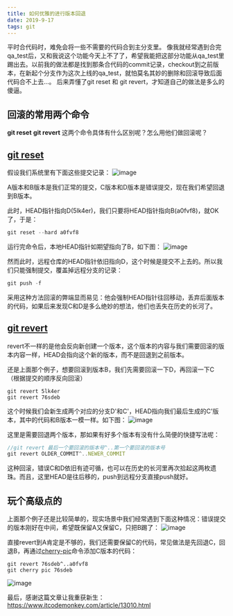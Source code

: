 ```yaml
---
title: 如何优雅的进行版本回退
date: 2019-9-17
tags: git
---
```

平时合代码时，难免会将一些不需要的代码合到主分支里。
像我就经常遇到合完qa_test后，又和我说这个功能今天上不了了，希望我能把这部分功能从qa_test里踢出去。以前我的做法都是找到那条合代码的commit记录，checkout到之前版本，在新起个分支作为这次上线的qa_test，就怕莫名其妙的删除和回滚导致后面代码合不上去…。
后来弄懂了git reset 和 git revert，才知道自己的做法是多么的傻逼。



## 回滚的常用两个命令
**git reset**
**git revert**
这两个命令具体有什么区别呢？怎么用他们做回滚呢？

## [git reset][1]

假设我们系统里有下面这些提交记录：
![image](https://user-images.githubusercontent.com/18004081/65031854-9cb43400-d974-11e9-95aa-2c4d2ff4b886.png)

A版本和B版本是我们正常的提交，C版本和D版本是错误提交，现在我们希望回退到B版本。

此时，HEAD指针指向D(5lk4er)，我们只要将HEAD指针指向B(a0fvf8)，就OK了，于是：

```js
git reset --hard a0fvf8
```
运行完命令后，本地HEAD指针如期望指向了B，如下图：
![image](https://user-images.githubusercontent.com/18004081/65110872-6de99c80-da0c-11e9-894a-664662741020.png)

然而此时，远程仓库的HEAD指针依旧指向D，这个时候是提交不上去的。所以我们只能强制提交，覆盖掉远程分支的记录：

```js
git push -f
```

采用这种方法回滚的弊端显而易见：他会强制HEAD指针往回移动，丢弃后面版本的代码，如果后来发现C和D是多么绝妙的想法，他们也丢失在历史的长河了。



## [git revert][2]

revert不一样的是他会反向新创建一个版本，这个版本的内容与我们需要回滚的版本内容一样，HEAD会指向这个新的版本，而不是回退到之前版本。

还是上面那个例子，想要回滚到版本B，我们先需要回滚一下D，再回滚一下C（根据提交的顺序反向回滚）

```
git revert 5lk4er
git revert 76sdeb
```
这个时候我们会新生成两个对应的分支D'和C'，HEAD指向我们最后生成的C'版本，其中的代码和B版本一模一样。如下图：
![image](https://user-images.githubusercontent.com/18004081/65031792-7bebde80-d974-11e9-9c7f-6e1070cca3ca.png)


这里是需要回退两个版本，那如果有好多个版本有没有什么简便的快捷写法呢：

```js
//git revert 最后一个要回滚的版本号^..第一个要回滚的版本号
git revert OLDER_COMMIT^..NEWER_COMMIT
```

这种回滚，错误C和D依旧有迹可循，也可以在历史的长河里再次拾起这两枚遗珠。而且，这里HEAD是往后移的，push到远程分支直接push就好。



## 玩个高级点的

上面那个例子还是比较简单的，现实场景中我们经常遇到下面这种情况：错误提交的版本刚好在中间，希望既保留A又保留C，只把B踢了：
![image](https://user-images.githubusercontent.com/18004081/65031920-bce3f300-d974-11e9-8bc8-60accafdb4a0.png)

直接revert到A肯定是不够的，我们还需要保留C的代码，常见做法是先回退C，回退B，再通过[cherry-pic][3]命令添加C版本的代码：

```
git revert 76sdeb^..a0fvf8
git cherry pic 76sdeb
```
![image](https://user-images.githubusercontent.com/18004081/65031951-cd946900-d974-11e9-801f-d57ca4635b0b.png)


最后，感谢这篇文章让我重获新生：https://www.itcodemonkey.com/article/13010.html

[1]: https://git-scm.com/book/zh/v2/Git-%E5%B7%A5%E5%85%B7-%E9%87%8D%E7%BD%AE%E6%8F%AD%E5%AF%86
[2]: https://git-scm.com/docs/git-revert
[3]: https://juejin.im/post/5925a2d9a22b9d0058b0fd9b